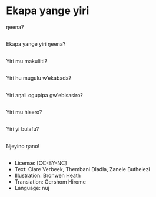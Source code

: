 # Ekapa yange yiri
ŋeena?

##
Ekapa yange yiri
ŋeena?

##
Yiri mu makuliiti?

##
Yiri hu mugulu
w’ekabada?

##
Yiri aŋali ogupipa
gw'ebisasiro?

##
Yiri mu hisero?

##
Yiri yi bulafu?

##
Njeyino ŋano!

##
* License: [CC-BY-NC]
* Text: Clare Verbeek, Thembani Dladla, Zanele Buthelezi
* Illustration: Bronwen Heath
* Translation: Gershom Hirome
* Language: nuj
